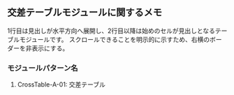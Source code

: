## 交差テーブルモジュールに関するメモ
1行目は見出しが水平方向へ展開し、2行目以降は始めのセルが見出しとなるテーブルモジュールです。
スクロールできることを明示的に示すため、右横のボーダーを非表示にする。

### モジュールパターン名
1. CrossTable-A-01: 交差テーブル
